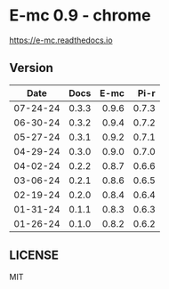 # E-mc 0.9 - chrome

https://e-mc.readthedocs.io

## Version

| Date     | Docs   | E-mc   | Pi-r   |
| :------: | -----: | -----: | -----: |
| 07-24-24 |  0.3.3 |  0.9.6 |  0.7.3 |
| 06-30-24 |  0.3.2 |  0.9.4 |  0.7.2 |
| 05-27-24 |  0.3.1 |  0.9.2 |  0.7.1 |
| 04-29-24 |  0.3.0 |  0.9.0 |  0.7.0 |
| 04-02-24 |  0.2.2 |  0.8.7 |  0.6.6 |
| 03-06-24 |  0.2.1 |  0.8.6 |  0.6.5 |
| 02-19-24 |  0.2.0 |  0.8.4 |  0.6.4 |
| 01-31-24 |  0.1.1 |  0.8.3 |  0.6.3 |
| 01-26-24 |  0.1.0 |  0.8.2 |  0.6.2 |

## LICENSE

MIT